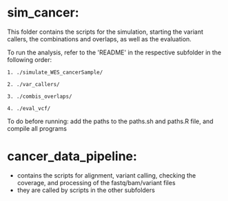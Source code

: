 # sim_cancer:

This folder contains the scripts for the simulation, starting the variant callers, the combinations and overlaps, as well as the evaluation.

To run the analysis, refer to the 'README' in the respective subfolder in the following order:

	1. ./simulate_WES_cancerSample/

	2. ./var_callers/

	3. ./combis_overlaps/

	4. ./eval_vcf/

To do before running: add the paths to the paths.sh and paths.R file, and compile all programs

# cancer_data_pipeline:
- contains the scripts for alignment, variant calling, checking the coverage, and processing of the fastq/bam/variant files
- they are called by scripts in the other subfolders


